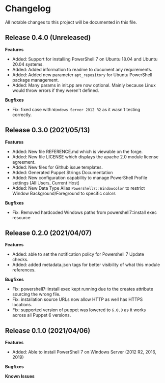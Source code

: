 # Changelog

All notable changes to this project will be documented in this file.

## Release 0.4.0 (Unreleased)

**Features**
- Added: Support for installing PowerShell 7 on Ubuntu 18.04 and Ubuntu 20.04 systems.
- Added: Added information to readme to document any requirements.
- Added: Added new parameter `apt_repository` for Ubuntu PowerShell package management.
- Added: Many params in init.pp are now optional. Mainly because Linux would throw errors if they weren't defined.

**Bugfixes**
- Fix: fixed case with `Windows Server 2012 R2` as it wasn't testing correctly.

## Release 0.3.0 (2021/05/13)

**Features**
- Added: New file REFERENCE.md which is viewable on the forge.
- Added: New file LICENSE which displays the apache 2.0 module license agreement.
- Added: New files for Github issue templates.
- Added: Generated Puppet Strings Documentation
- Added: New configuration capability to manage PowerShell Profile settings (All Users, Current Host)
- Added: New Data Type Alias `Powershell7::Windowcolor` to restrict Window Background/Foreground to specific colors

**Bugfixes**
- Fix: Removed hardcoded Windows paths from powershell7::install exec resource

## Release 0.2.0 (2021/04/07)

**Features**
- Added: able to set the notification policy for Powershell 7 Update checks.
- Added: added metadata.json tags for better visibility of what this module references.

**Bugfixes**
- Fix: powershell7::install exec kept running due to the creates attribute sourcing the wrong file.
- Fix: installation source URLs now allow HTTP as well has HTTPS locations.
- Fix: supported version of puppet was lowered to `6.0.0` as it works across all Puppet 6 versions.

## Release 0.1.0 (2021/04/06)

**Features**
- Added: Able to install PowerShell 7 on Windows Server (2012 R2, 2016, 2019)

**Bugfixes**

**Known Issues**
